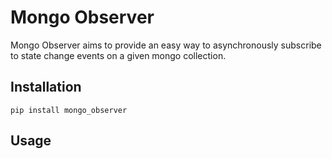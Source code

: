 # Mongo Observer

Mongo Observer aims to provide an easy way to asynchronously subscribe to 
state change events on a given mongo collection.

## Installation

`pip install mongo_observer`

## Usage

